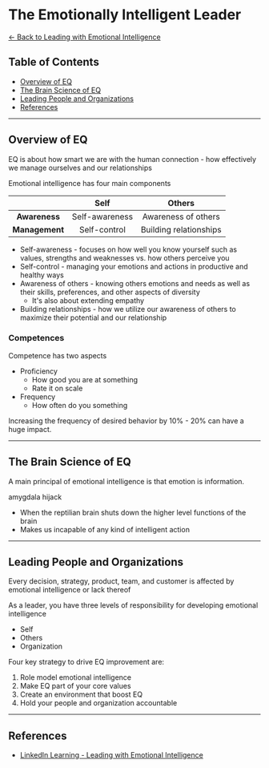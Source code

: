 # The Emotionally Intelligent Leader

[<- Back to Leading with Emotional Intelligence](../README.md)

## Table of Contents

* [Overview of EQ](#overview-of-eq)
* [The Brain Science of EQ](#the-brain-science-of-eq)
* [Leading People and Organizations](#leading-people-and-organizations)
* [References](#references)

---

## Overview of EQ

EQ is about how smart we are with the human connection - how effectively we manage ourselves and our relationships

Emotional intelligence has four main components

|| **Self** | **Others**|
|:-:|:-:|:-:|
| **Awareness** | Self-awareness | Awareness of others |
| **Management** | Self-control | Building relationships |

* Self-awareness - focuses on how well you know yourself such as values, strengths and weaknesses vs. how others perceive you
* Self-control - managing your emotions and actions in productive and healthy ways
* Awareness of others - knowing others emotions and needs as well as their skills, preferences, and other aspects of diversity
  * It's also about extending empathy
* Building relationships - how we utilize our awareness of others to maximize their potential and our relationship

### Competences

Competence has two aspects

* Proficiency
  * How good you are at something
  * Rate it on scale
* Frequency
  * How often do you something

Increasing the frequency of desired behavior by 10% - 20% can have a huge impact.

---

## The Brain Science of EQ

A main principal of emotional intelligence is that emotion is information.

amygdala hijack

* When the reptilian brain shuts down the higher level functions of the brain
* Makes us incapable of any kind of intelligent action

---

## Leading People and Organizations

Every decision, strategy, product, team, and customer is affected by emotional intelligence or lack thereof

As a leader, you have three levels of responsibility for developing emotional intelligence

* Self
* Others
* Organization

Four key strategy to drive EQ improvement are:

1. Role model emotional intelligence
2. Make EQ part of your core values
3. Create an environment that boost EQ
4. Hold your people and organization accountable

---

## References

* [LinkedIn Learning - Leading with Emotional Intelligence](https://www.linkedin.com/learning/leading-with-emotional-intelligence-3)
